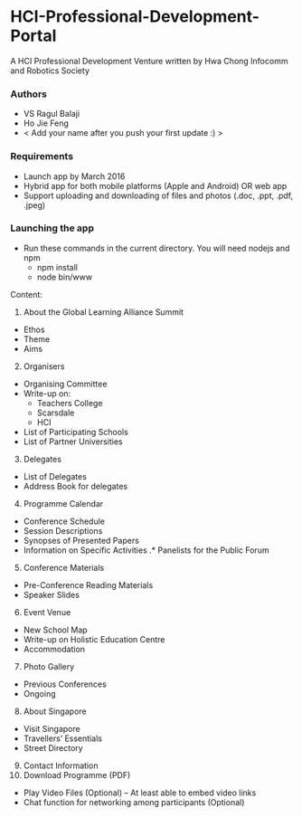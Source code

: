 # HCI-Professional-Development-Portal
A HCI Professional Development Venture written by Hwa Chong Infocomm and Robotics Society

### Authors
- VS Ragul Balaji
- Ho Jie Feng
-  < Add your name after you push your first update :) >

### Requirements
- Launch app by March 2016
- Hybrid app for both mobile platforms (Apple and Android) OR web app
- Support uploading and downloading of files and photos (.doc, .ppt, .pdf, .jpeg)

### Launching the app
- Run these commands in the current directory. You will need nodejs and npm
  - npm install
  - node bin/www
 
Content:  
1. About the Global Learning Alliance Summit
  * Ethos
  * Theme
  * Aims
2. Organisers
  * Organising Committee
  * Write-up on:
    * Teachers College
    * Scarsdale
    * HCI
  * List of Participating Schools
  * List of Partner Universities
3. Delegates
  * List of Delegates
  * Address Book for delegates
4. Programme Calendar
  * Conference Schedule
  * Session Descriptions
  * Synopses of Presented Papers
  * Information on Specific Activities
  .* Panelists for the Public Forum
5. Conference Materials
  * Pre-Conference Reading Materials
  * Speaker Slides
6. Event Venue
  * New School Map
  * Write-up on Holistic Education Centre
  * Accommodation
7. Photo Gallery
  * Previous Conferences
  * Ongoing
8. About Singapore
  * Visit Singapore
  * Travellers’ Essentials
  * Street Directory
9. Contact Information
10. Download Programme (PDF)
  * Play Video Files (Optional) – At least able to embed video links
  * Chat function for networking among participants (Optional)
